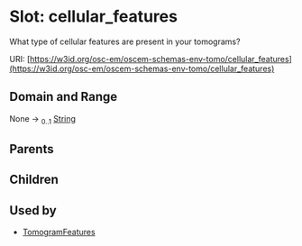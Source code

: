 
# Slot: cellular_features

What type of cellular features are present in your tomograms?

URI: [https://w3id.org/osc-em/oscem-schemas-env-tomo/cellular_features](https://w3id.org/osc-em/oscem-schemas-env-tomo/cellular_features)


## Domain and Range

None &#8594;  <sub>0..1</sub> [String](types/String.md)

## Parents


## Children


## Used by

 * [TomogramFeatures](TomogramFeatures.md)
